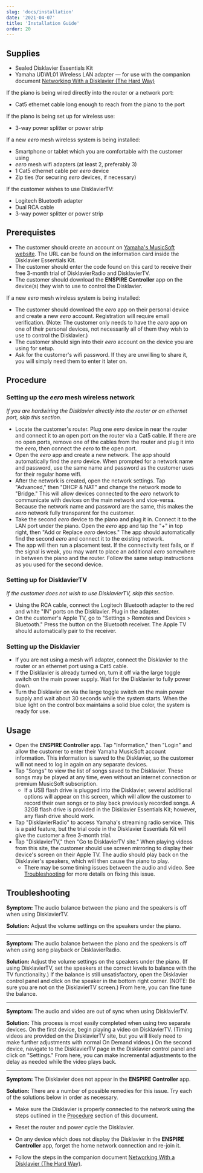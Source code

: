 ```yaml
---
slug: 'docs/installation'
date: '2021-04-07'
title: 'Installation Guide'
order: 20
---
```


## Supplies

- Sealed Disklavier Essentials Kit
- Yamaha UDWL01 Wireless LAN adapter — for use with the companion document [Networking With a Disklavier (The Hard Way)](/docs/networking)

If the piano is being wired directly into the router or a network port:

- Cat5 ethernet cable long enough to reach from the piano to the port

If the piano is being set up for wireless use:

- 3-way power splitter or power strip

If a new _eero_ mesh wireless system is being installed:

- Smartphone or tablet which you are comfortable with the customer using
- _eero_ mesh wifi adapters (at least 2, preferably 3)
- 1 Cat5 ethernet cable per _eero_ device
- Zip ties (for securing _eero_ devices, if necessary)

If the customer wishes to use DisklavierTV:

- Logitech Bluetooth adapter
- Dual RCA cable
- 3-way power splitter or power strip

## Prerequistes

- The customer should create an account on [Yamaha's MusicSoft website](https://yamahamusicsoft.com). The URL can be found on the information card inside the Disklavier Essentials Kit.
- The customer should enter the code found on this card to receive their free 3-month trial of DisklavierRadio and DisklavierTV.
- The customer should download the **ENSPIRE Controller** app on the device(s) they wish to use to control the Disklavier.

If a new _eero_ mesh wireless system is being installed:

- The customer should download the _eero_ app on their personal device and create a new _eero_ account. Registration will require email verification. (Note: The customer only needs to have the _eero_ app on one of their personal devices, not necessarily all of them they wish to use to control the Disklavier.)
- The customer should sign into their _eero_ account on the device you are using for setup.
- Ask for the customer's wifi password. If they are unwilling to share it, you will simply need them to enter it later on.

## Procedure

### Setting up the _eero_ mesh wireless network

_If you are hardwiring the Disklavier directly into the router or an ethernet port, skip this section._

- Locate the customer's router. Plug one _eero_ device in near the router and connect it to an open port on the router via a Cat5 cable. If there are no open ports, remove one of the cables from the router and plug it into the _eero_, then connect the _eero_ to the open port.
- Open the _eero_ app and create a new network. The app should automatically find the _eero_ device. When prompted for a network name and password, use the same name and password as the customer uses for their regular home wifi.
- After the network is created, open the network settings. Tap "Advanced," then "DHCP & NAT" and change the network mode to "Bridge." This will allow devices connected to the _eero_ network to communicate with devices on the main network and vice-versa. Because the network name and password are the same, this makes the _eero_ network fully transparent for the customer.
- Take the second _eero_ device to the piano and plug it in. Connect it to the LAN port under the piano. Open the _eero_ app and tap the "+" in top right, then "Add or Replace _eero_ devices." The app should automatically find the second _eero_ and connect it to the existing network.
- The app will then run a placement test. If the connectivity test fails, or if the signal is weak, you may want to place an additional _eero_ somewhere in between the piano and the router. Follow the same setup instructions as you used for the second device.

### Setting up for DisklavierTV

_If the customer does not wish to use DisklavierTV, skip this section._

- Using the RCA cable, connect the Logitech Bluetooth adapter to the red and white "IN" ports on the Disklavier. Plug in the adapter.
- On the customer's Apple TV, go to "Settings > Remotes and Devices > Bluetooth." Press the button on the Bluetooth receiver. The Apple TV should automatically pair to the receiver.

### Setting up the Disklavier

- If you are not using a mesh wifi adapter, connect the Disklavier to the router or an ethernet port using a Cat5 cable.
- If the Disklavier is already turned on, turn it off via the large toggle switch on the main power supply. Wait for the Disklavier to fully power down.
- Turn the Disklavier on via the large toggle switch on the main power supply and wait about 30 seconds while the system starts. When the blue light on the control box maintains a solid blue color, the system is ready for use.

## Usage

- Open the **ENSPIRE Controller** app. Tap "Information," then "Login" and allow the customer to enter their Yamaha MusicSoft account information. This information is saved to the Disklavier, so the customer will not need to log in again on any separate devices.
- Tap "Songs" to view the list of songs saved to the Disklavier. These songs may be played at any time, even without an internet connection or premium MusicSoft subscription.
  - If a USB flash drive is plugged into the Disklavier, several additional options will appear on this screen, which will allow the customer to record their own songs or to play back previously recorded songs. A 32GB flash drive is provided in the Disklavier Essentials Kit; however, any flash drive should work.
- Tap "DisklavierRadio" to access Yamaha's streaming radio service. This is a paid feature, but the trial code in the Disklavier Essentials Kit will give the customer a free 3-month trial.
- Tap "DisklavierTV," then "Go to DisklavierTV site." When playing videos from this site, the customer should use screen mirroring to display their device's screen on their Apple TV. The audio should play back on the Disklavier's speakers, which will then cause the piano to play.
  - There may be some timing issues between the audio and video. See [Troubleshooting](#troubleshooting) for more details on fixing this issue.

## Troubleshooting

**Symptom:** The audio balance between the piano and the speakers is off when using DisklavierTV.

**Solution:** Adjust the volume settings on the speakers under the piano.

---

**Symptom:** The audio balance between the piano and the speakers is off when using song playback or DisklavierRadio.

**Solution:** Adjust the volume settings on the speakers under the piano. (If using DisklavierTV, set the speakers at the correct levels to balance with the TV functionality.) If the balance is still unsatisfactory, open the Disklavier control panel and click on the speaker in the bottom right corner. (NOTE: Be sure you are not on the DisklavierTV screen.) From here, you can fine tune the balance.

---

**Symptom:** The audio and video are out of sync when using DisklavierTV.

**Solution:** This process is most easily completed when using two separate devices. On the first device, begin playing a video on DisklavierTV. (Timing videos are provided on the DisklavierTV site, but you will likely need to make further adjustments with normal On Demand videos.) On the second device, navigate to the DisklavierTV page in the Disklavier control panel and click on "Settings." From here, you can make incremental adjustments to the delay as needed while the video plays back.

---

**Symptom:** The Disklavier does not appear in the **ENSPIRE Controller** app.

**Solution:** There are a number of possible remedies for this issue. Try each of the solutions below in order as necessary.

- Make sure the Disklavier is properly connected to the network using the steps outlined in the [Procedure](#procedure) section of this document.

- Reset the router and power cycle the Disklavier.

- On any device which does not display the Disklavier in the **ENSPIRE Controller** app, forget the home network connection and re-join it.

- Follow the steps in the companion document [Networking With a Disklavier (The Hard Way)](/docs/networking).

